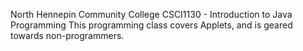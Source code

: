 North Hennepin Community College CSCI1130 - Introduction to Java Programming
This programming class covers Applets, and is geared towards non-programmers.